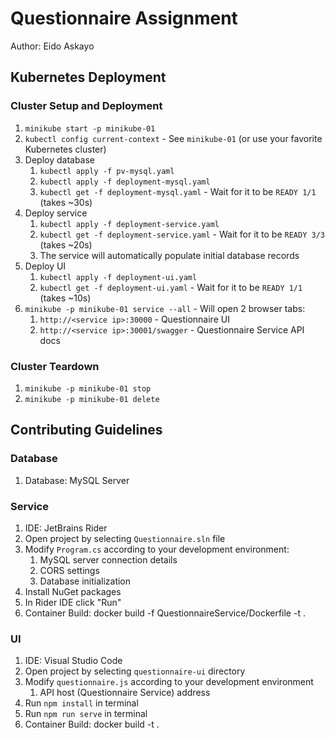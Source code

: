# Questionnaire Assignment

Author: Eido Askayo

## Kubernetes Deployment

### Cluster Setup and Deployment

1. `minikube start -p minikube-01`
2. `kubectl config current-context` - See `minikube-01` (or use your favorite Kubernetes cluster)
3. Deploy database
    1. `kubectl apply -f pv-mysql.yaml`
    2. `kubectl apply -f deployment-mysql.yaml`
    3. `kubectl get -f deployment-mysql.yaml` - Wait for it to be `READY 1/1` (takes ~30s)
4. Deploy service
    1. `kubectl apply -f deployment-service.yaml`
    2. `kubectl get -f deployment-service.yaml` - Wait for it to be `READY 3/3` (takes ~20s)
    3. The service will automatically populate initial database records
5. Deploy UI
    1. `kubectl apply -f deployment-ui.yaml`
    2. `kubectl get -f deployment-ui.yaml` - Wait for it to be `READY 1/1` (takes ~10s)
6. `minikube -p minikube-01 service --all` - Will open 2 browser tabs:
    1. `http://<service ip>:30000` - Questionnaire UI
    2. `http://<service ip>:30001/swagger` - Questionnaire Service API docs

### Cluster Teardown

1. `minikube -p minikube-01 stop`
2. `minikube -p minikube-01 delete`

## Contributing Guidelines

### Database

1. Database: MySQL Server

### Service

1. IDE: JetBrains Rider
2. Open project by selecting `Questionnaire.sln` file
3. Modify `Program.cs` according to your development environment:
    1. MySQL server connection details
    2. CORS settings
    3. Database initialization
4. Install NuGet packages
5. In Rider IDE click "Run"
6. Container Build: docker build -f QuestionnaireService/Dockerfile -t <tag> .

### UI

1. IDE: Visual Studio Code
2. Open project by selecting `questionnaire-ui` directory
2. Modify `questionnaire.js` according to your development environment
    1. API host (Questionnaire Service) address
3. Run `npm install` in terminal
4. Run `npm run serve` in terminal
5. Container Build: docker build -t <tag> .
